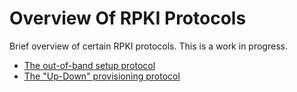 # Overview Of RPKI Protocols

Brief overview of certain RPKI protocols. This is a work in progress.

  * [The out-of-band setup protocol][OOB]
  * [The "Up-Down" provisioning protocol][Up-Down]

[OOB]:		38.RPKI.Protocols.OOB.md
[Up-Down]:	39.RPKI.Protocols.Up-Down.md

